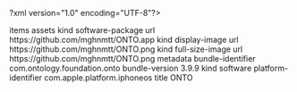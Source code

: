 ?xml version="1.0" encoding="UTF-8"?>
<!DOCTYPE plist PUBLIC "-//Apple//DTD PLIST 1.0//EN" "http://www.apple.com/DTDs/PropertyList-1.0.dtd">
<plist version="1.0">
<dict>
	<key>items</key>
	<array>
		<dict>
			<key>assets</key>
			<array>
				<dict>
					<key>kind</key>
					<string>software-package</string>
					<key>url</key>
					<string>https://github.com/mghnmtt/ONTO.app</string>
				</dict>
				<dict>
					<key>kind</key>
					<string>display-image</string>
					<key>url</key>
					<string>https://github.com/mghnmtt/ONTO.png</string>
				</dict>
				<dict>
					<key>kind</key>
					<string>full-size-image</string>
					<key>url</key>
					<string>https://github.com/mghnmtt/ONTO.png</string>
				</dict>
			</array>
			<key>metadata</key>
			<dict>
				<key>bundle-identifier</key>
				<string>com.ontology.foundation.onto</string>
				<key>bundle-version</key>
				<string>3.9.9</string>
				<key>kind</key>
				<string>software</string>
				<key>platform-identifier</key>
				<string>com.apple.platform.iphoneos</string>
				<key>title</key>
				<string>ONTO</string>
			</dict>
		</dict>
	</array>
</dict>
</plist>

